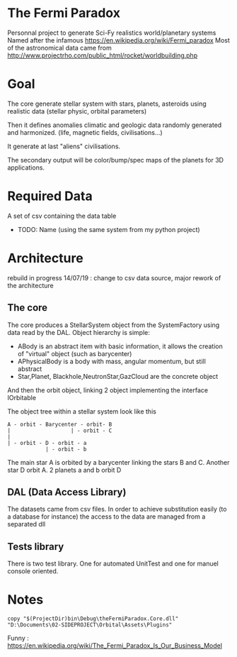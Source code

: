 # The Fermi Paradox
Personnal project to generate Sci-Fy realistics world/planetary systems
Named after the infamous  https://en.wikipedia.org/wiki/Fermi_paradox
Most of the astronomical data came from http://www.projectrho.com/public_html/rocket/worldbuilding.php


# Goal
The core generate stellar system with stars, planets, asteroids using realistic data (stellar physic, orbital parameters)

Then it defines anomalies climatic and geologic data randomly generated and harmonized.  (life, magnetic fields, civilisations...)

It generate at last "aliens" civilisations.

The secondary output will be color/bump/spec maps of the planets for 3D applications.

# Required Data
A set of csv containing the data table

 - TODO:  Name (using the same system from my python project)

# Architecture
rebuild in progress
14/07/19 : change to csv data source, major rework of the architecture

## The core
The core produces a StellarSystem object from the SystemFactory using data read by the DAL. Object hierarchy is simple:
- ABody is an abstract item with basic information, it allows the creation of "virtual" object (such as barycenter)
- APhysicalBody is a body with mass, angular momentum, but still abstract
- Star,Planet, Blackhole,NeutronStar,GazCloud are the concrete object

And then the orbit object, linking 2 object implementing the interface IOrbitable

The object tree within a stellar system look like this
```
A - orbit - Barycenter - orbit- B
|                   | - orbit - C
|
| - orbit - D - orbit - a
            | - orbit - b
```

The main star A is orbited by a barycenter linking the stars B and C. Another star D orbit A. 2 planets a and b orbit D


## DAL (Data Access Library)
The datasets came from csv files. In order to achieve substitution easily (to a database for instance) the access to the data are managed from a separated dll

## Tests library
There is two test library. One for automated UnitTest and one for manuel console oriented.

# Notes

```shell
copy "$(ProjectDir)bin\Debug\theFermiParadox.Core.dll" "D:\Documents\02-SIDEPROJECT\Orbital\Assets\Plugins"
```
Funny : https://en.wikipedia.org/wiki/The_Fermi_Paradox_Is_Our_Business_Model
